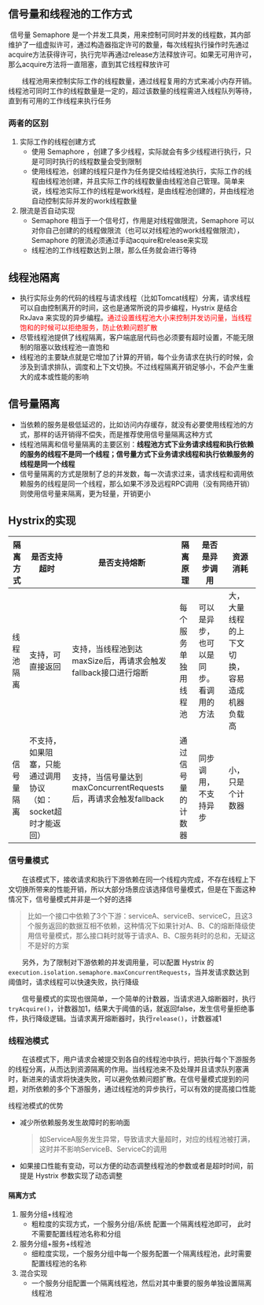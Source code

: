 ## 信号量和线程池的工作方式

​		信号量 Semaphore 是一个并发工具类，用来控制可同时并发的线程数，其内部维护了一组虚拟许可，通过构造器指定许可的数量，每次线程执行操作时先通过acquire方法获得许可，执行完毕再通过release方法释放许可。如果无可用许可，那么acquire方法将一直阻塞，直到其它线程释放许可

　　线程池用来控制实际工作的线程数量，通过线程复用的方式来减小内存开销。线程池可同时工作的线程数量是一定的，超过该数量的线程需进入线程队列等待，直到有可用的工作线程来执行任务



### 两者的区别

1. 实际工作的线程创建方式
   - 使用 Semaphore ，创建了多少线程，实际就会有多少线程进行执行，只是可同时执行的线程数量会受到限制
   - 使用线程池，创建的线程只是作为任务提交给线程池执行，实际工作的线程由线程池创建，并且实际工作的线程数量由线程池自己管理。简单来说，线程池实际工作的线程是work线程，是由线程池创建的，并由线程池自动控制实际并发的work线程数量
2. 限流是否自动实现
   - Semaphore 相当于一个信号灯，作用是对线程做限流，Semaphore 可以对你自己创建的的线程做限流（也可以对线程池的work线程做限流），Semaphore 的限流必须通过手动acquire和release来实现
   - 线程池的工作线程数达到上限，那么任务就会进行等待



## 线程池隔离

- 执行实际业务的代码的线程与请求线程（比如Tomcat线程）分离，请求线程可以自由控制离开的时间，这也是通常所说的异步编程，Hystrix 是结合 RxJava 来实现的异步编程。<font color=red>通过设置线程池大小来控制并发访问量，当线程饱和的时候可以拒绝服务，防止依赖问题扩散</font>
- 尽管线程池提供了线程隔离，客户端底层代码也必须要有超时设置，不能无限制的阻塞以致线程池一直饱和
- 线程池的主要缺点就是它增加了计算的开销，每个业务请求在执行的时候，会涉及到请求排队，调度和上下文切换。不过线程隔离开销足够小，不会产生重大的成本或性能的影响



## 信号量隔离

- 当依赖的服务是极低延迟的，比如访问内存缓存，就没有必要使用线程池的方式，那样的话开销得不偿失，而是推荐使用信号量隔离这种方式
- 线程池隔离和信号量隔离的主要区别：**线程池方式下业务请求线程和执行依赖的服务的线程不是同一个线程；信号量方式下业务请求线程和执行依赖服务的线程是同一个线程**
- 信号量隔离的方式是限制了总的并发数，每一次请求过来，请求线程和调用依赖服务的线程是同一个线程，那么如果不涉及远程RPC调用（没有网络开销）则使用信号量来隔离，更为轻量，开销更小



## Hystrix的实现

| 隔离方式   | 是否支持超时                                                 | 是否支持熔断                                                 | 隔离原理             | 是否是异步调用                         | 资源消耗                                     |
| ---------- | ------------------------------------------------------------ | ------------------------------------------------------------ | -------------------- | -------------------------------------- | -------------------------------------------- |
| 线程池隔离 | 支持，可直接返回                                             | 支持，当线程池到达maxSize后，再请求会触发fallback接口进行熔断 | 每个服务单独用线程池 | 可以是异步，也可以是同步。看调用的方法 | 大，大量线程的上下文切换，容易造成机器负载高 |
| 信号量隔离 | 不支持，如果阻塞，只能通过调用协议（如：socket超时才能返回） | 支持，当信号量达到maxConcurrentRequests后，再请求会触发fallback | 通过信号量的计数器   | 同步调用，不支持异步                   | 小，只是个计数器                             |

### 信号量模式

　　在该模式下，接收请求和执行下游依赖在同一个线程内完成，不存在线程上下文切换所带来的性能开销，所以大部分场景应该选择信号量模式，但是在下面这种情况下，信号量模式并非是一个好的选择

> ​		比如一个接口中依赖了3个下游：serviceA、serviceB、serviceC，且这3个服务返回的数据互相不依赖，这种情况下如果针对A、B、C的熔断降级使用信号量模式，那么接口耗时就等于请求A、B、C服务耗时的总和，无疑这不是好的方案

　　另外，为了限制对下游依赖的并发调用量，可以配置 Hystrix 的 `execution.isolation.semaphore.maxConcurrentRequests`，当并发请求数达到阈值时，请求线程可以快速失败，执行降级

　　信号量模式的实现也很简单，一个简单的计数器，当请求进入熔断器时，执行`tryAcquire()`，计数器加1，结果大于阈值的话，就返回false，发生信号量拒绝事件，执行降级逻辑。当请求离开熔断器时，执行`release()`，计数器减1



### 线程池模式

　　在该模式下，用户请求会被提交到各自的线程池中执行，把执行每个下游服务的线程分离，从而达到资源隔离的作用。当线程池来不及处理并且请求队列塞满时，新进来的请求将快速失败，可以避免依赖问题扩散。在信号量模式提到的问题，对所依赖的多个下游服务，通过线程池的异步执行，可以有效的提高接口性能

线程池模式的优势

- 减少所依赖服务发生故障时的影响面

  > 如ServiceA服务发生异常，导致请求大量超时，对应的线程池被打满，这时并不影响ServiceB、ServiceC的调用

- 如果接口性能有变动，可以方便的动态调整线程池的参数或者是超时时间，前提是 Hystrix 参数实现了动态调整



#### 隔离方式

1. 服务分组+线程池
   - 粗粒度的实现方式，一个服务分组/系统 配置一个隔离线程池即可， 此时不需要配置线程池名称和分组
2. 服务分组+服务+线程池
   - 细粒度实现，一个服务分组中每一个服务配置一个隔离线程池，此时需要配置线程池的名称
3. 混合实现
   - 一个服务分组配置一个隔离线程池，然后对其中重要的服务单独设置隔离线程池



